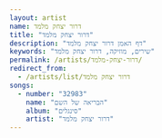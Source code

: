```yaml
---
layout: artist
name: דרור יצחק מלמד
title: "דרור יצחק מלמד"
description: "דף האמן דרור יצחק מלמד"
keywords: "שירים, מוזיקה, דרור יצחק מלמד"
permalink: /artists/דרור-יצחק-מלמד/
redirect_from:
  - /artists/list/דרור יצחק מלמד
songs:
  - number: "32983"
    name: "הבריאה של השם"
    album: "סינגלים"
    artist: "דרור יצחק מלמד"
---
```

